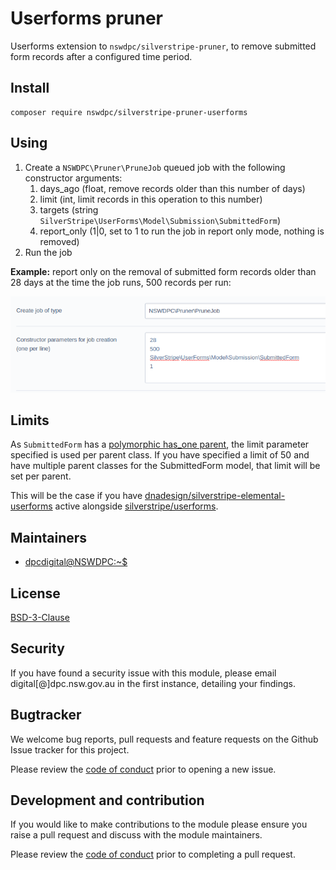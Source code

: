 # Userforms pruner

Userforms extension to `nswdpc/silverstripe-pruner`, to remove submitted form records after a configured time period.


## Install

```shell
composer require nswdpc/silverstripe-pruner-userforms
```

## Using

1. Create a `NSWDPC\Pruner\PruneJob` queued job with the following constructor arguments:
    1. days_ago (float, remove records older than this number of days)
    1. limit (int, limit records in this operation to this number)
    1. targets (string `SilverStripe\UserForms\Model\Submission\SubmittedForm`)
    1. report_only (1|0, set to 1 to run the job in report only mode, nothing is removed)
1. Run the job

**Example:** report only on the removal of submitted form records older than 28 days at the time the job runs, 500 records per run:

<img src="./docs/img/queued.png">

## Limits

As `SubmittedForm` has a [polymorphic has_one parent](https://docs.silverstripe.org/en/4/developer_guides/model/relations/#polymorphic-has-one), the limit parameter specified is used per parent class. If you have specified a limit of 50 and have multiple parent classes for the SubmittedForm model, that limit will be set per parent.

This will be the case if you have [dnadesign/silverstripe-elemental-userforms](https://github.com/dnadesign/silverstripe-elemental-userforms) active alongside [silverstripe/userforms](https://github.com/silverstripe/silverstripe-userforms).

## Maintainers

+ [dpcdigital@NSWDPC:~$](https://dpc.nsw.gov.au)

## License

[BSD-3-Clause](./LICENSE.md)

## Security

If you have found a security issue with this module, please email digital[@]dpc.nsw.gov.au in the first instance, detailing your findings.

## Bugtracker

We welcome bug reports, pull requests and feature requests on the Github Issue tracker for this project.

Please review the [code of conduct](./code-of-conduct.md) prior to opening a new issue.

## Development and contribution

If you would like to make contributions to the module please ensure you raise a pull request and discuss with the module maintainers.

Please review the [code of conduct](./code-of-conduct.md) prior to completing a pull request.
